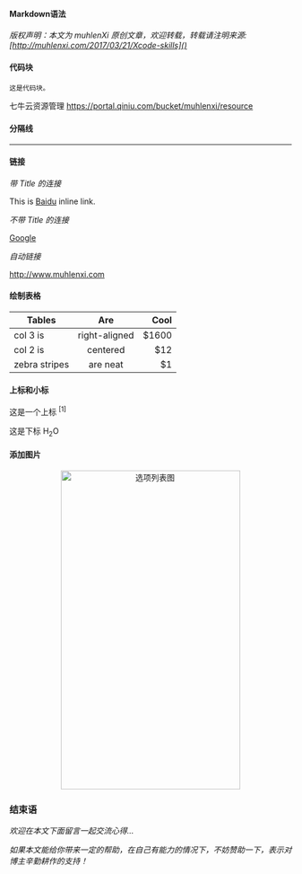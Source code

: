 #### Markdown语法

 *版权声明：本文为 muhlenXi 原创文章，欢迎转载，转载请注明来源: [http://muhlenxi.com/2017/03/21/Xcode-skills]()*

#### 代码块

```objc
这是代码块。
```

七牛云资源管理
https://portal.qiniu.com/bucket/muhlenxi/resource

#### 分隔线

--------

#### 链接

*带 Title 的连接*

This is [Baidu](http://www.baidu.com/ "百度的链接") inline link.

*不带 Title 的连接*

[Google](http://www.google.com)

*自动链接*

<http://www.muhlenxi.com>


#### 绘制表格

| Tables        | Are           | Cool  |
| ------------- |:-------------:| -----:|
| col 3 is      | right-aligned | $1600 |
| col 2 is      | centered      |   $12 |
| zebra stripes | are neat      |    $1 |


#### 上标和小标

这是一个上标 <sup>[1]</sup>

这是下标 H<sub>2</sub>O

#### 添加图片

<div align=center>
<img src="http://7xvffo.com1.z0.glb.clouddn.com/actionsheet.PNG" width="320" height="568" alt="选项列表图"/>
</div>

### 结束语

*欢迎在本文下面留言一起交流心得...*

*如果本文能给你带来一定的帮助，在自己有能力的情况下，不妨赞助一下，表示对博主辛勤耕作的支持！*